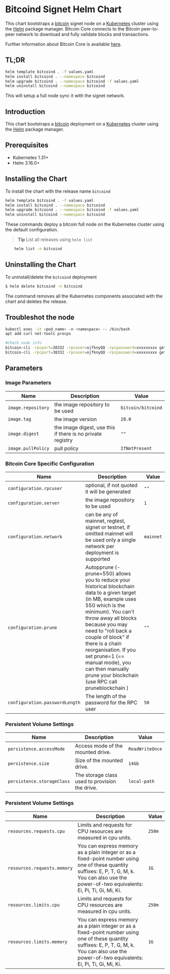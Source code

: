 # Bitcoind Signet Helm Chart

This chart bootstraps a [bitcoin](https://github.com/bitcoin/bitcoin) signet node on a [Kubernetes](https://kubernetes.io) cluster using the [Helm](https://helm.sh) package manager. Bitcoin Core connects to the Bitcoin peer-to-peer network to download and fully validate blocks and transactions.

Further information about Bitcoin Core is available [here](https://github.com/bitcoin/bitcoin).


## TL;DR

```bash
helm template bitcoind . -f values.yaml 
helm install bitcoind . --namespace bitcoind
helm upgrade bitcoind . --namespace bitcoind -f values.yaml
helm uninstall bitcoind --namespace bitcoind
```

This will setup a full node sync it with the signet network.


## Introduction

This chart bootstraps a [bitcoin](https://github.com/bitcoin/bitcoin) deployment on a [Kubernetes](https://kubernetes.io) cluster using the [Helm](https://helm.sh) package manager.

## Prerequisites

- Kubernetes 1.31+
- Helm 3.16.0+

## Installing the Chart

To install the chart with the release name `bitcoind`

````bash
helm template bitcoind . -f values.yaml 
helm install bitcoind . --namespace bitcoind
helm upgrade bitcoind . --namespace bitcoind -f values.yaml
helm uninstall bitcoind --namespace bitcoind
````

These commands deploy a bitcoin full node on the Kubernetes cluster using the default configuration.

> **Tip** List all releases using `helm list`


```bash
	helm list -n bitcoind
```

## Uninstalling the Chart

To uninstall/delete the `bitcoind` deployment

```bash
$ helm delete bitcoind -n bitcoind
```
The command removes all the Kubernetes components associated with the chart and deletes the release.

## Troubleshot the node

````bash
kubectl exec -it <pod_name> -n <namespace> -- /bin/bash
apt add curl net-tools procps
````

````bash 
#Check node info
bitcoin-cli -rpcport=38332 -rpcuser=ojfknyQQ -rpcpassword=xxxxxxxxx getnetworkinfo
bitcoin-cli -rpcport=38332 -rpcuser=ojfknyQQ -rpcpassword=xxxxxxxxx getblockchaininfo
````

## Parameters

### Image Parameters

| Name                      | Description                                     | Value |
| ------------------------- | ----------------------------------------------- | ----- |
| `image.repository` | the image repository to be used | `bitcoin/bitcoind`  |
| `image.tag` | the image version | `28.0`  |
| `image.digest` | the image digest, use this if there is no private registry | `""`  |
| `image.pullPolicy` | pull policy | `IfNotPresent`  |

### Bitcoin Core Specific Configuration

| Name                      | Description                                     | Value |
| ------------------------- | ----------------------------------------------- | ----- |
| `configuration.rpcuser` | optional, if not quoted it will be generated | `""`  |
| `configuration.server` | the image repository to be used | `1`  |
| `configuration.network` | can be any of mainnet, regtest, signet or testnet, if omitted mainnet will be used only a single network per deployment is supported | `mainnet`  |
| `configuration.prune` | Autopprune (-prune=550) allows you to reduce your historical blockchain data to a given target (in MB, example uses 550 which is the minimum). You can't throw away all blocks because you may need to "roll back a couple of block" if there is a chain reorganisation. If you set prune=1 (== manual mode), you can then manually prune your blockchain (use RPC call pruneblockchain <height>) | `""`  |
| `configuration.passwordLength` | The length of the password for the RPC user | `50`  |

### Persistent Volume Settings

| Name                      | Description                                     | Value |
| ------------------------- | ----------------------------------------------- | ----- |
| `persistence.accessMode` | Access mode of the mounted drive. | `ReadWriteOnce`  |
| `persistence.size` | Size of the mounted drive. | `14Gb`  |
| `persistence.storageClass` | The storage class used to provision the drive. | `local-path`  |


### Persistent Volume Settings

| Name                      | Description                                     | Value |
| ------------------------- | ----------------------------------------------- | ----- |
| `resources.requests.cpu` | Limits and requests for CPU resources are measured in cpu units. | `250m`  |
| `resources.requests.memory` | You can express memory as a plain integer or as a fixed-point number using one of these quantity suffixes: E, P, T, G, M, k. You can also use the power-of-two equivalents: Ei, Pi, Ti, Gi, Mi, Ki. | `1G`  |
| `resources.limits.cpu` | Limits and requests for CPU resources are measured in cpu units. | `250m`  |
| `resources.limits.memory` | You can express memory as a plain integer or as a fixed-point number using one of these quantity suffixes: E, P, T, G, M, k. You can also use the power-of-two equivalents: Ei, Pi, Ti, Gi, Mi, Ki. | `1G`  |
